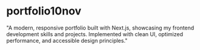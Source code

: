 # portfolio10nov
"A modern, responsive portfolio built with Next.js, showcasing my frontend development skills and projects. Implemented with clean UI, optimized performance, and accessible design principles."

